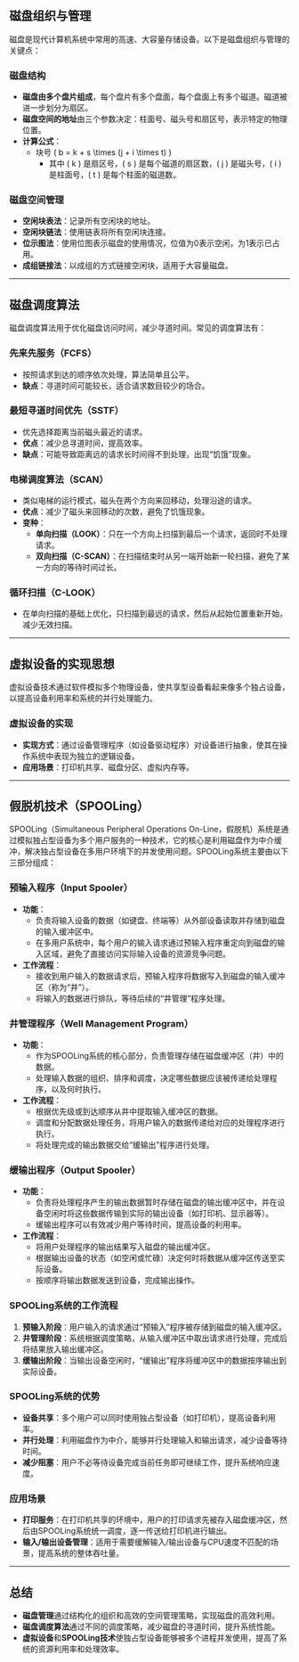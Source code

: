 ## **磁盘组织与管理**

磁盘是现代计算机系统中常用的高速、大容量存储设备。以下是磁盘组织与管理的关键点：

### 磁盘结构
- **磁盘由多个盘片组成**，每个盘片有多个盘面，每个盘面上有多个磁道。磁道被进一步划分为扇区。
- **磁盘空间的地址**由三个参数决定：柱面号、磁头号和扇区号，表示特定的物理位置。
- **计算公式**：
  - 块号 \( b = k + s \times (j + i \times t) \)
    - 其中 \( k \) 是扇区号，\( s \) 是每个磁道的扇区数，\( j \) 是磁头号，\( i \) 是柱面号，\( t \) 是每个柱面的磁道数。

### 磁盘空间管理
- **空闲块表法**：记录所有空闲块的地址。
- **空闲块链法**：使用链表将所有空闲块连接。
- **位示图法**：使用位图表示磁盘的使用情况，位值为0表示空闲，为1表示已占用。
- **成组链接法**：以成组的方式链接空闲块，适用于大容量磁盘。

---

## **磁盘调度算法**

磁盘调度算法用于优化磁盘访问时间，减少寻道时间。常见的调度算法有：

### 先来先服务（FCFS）
- 按照请求到达的顺序依次处理，算法简单且公平。
- **缺点**：寻道时间可能较长，适合请求数目较少的场合。

### 最短寻道时间优先（SSTF）
- 优先选择距离当前磁头最近的请求。
- **优点**：减少总寻道时间，提高效率。
- **缺点**：可能导致距离远的请求长时间得不到处理，出现“饥饿”现象。

### 电梯调度算法（SCAN）
- 类似电梯的运行模式，磁头在两个方向来回移动，处理沿途的请求。
- **优点**：减少了磁头来回移动的次数，避免了饥饿现象。
- **变种**：
    - **单向扫描（LOOK）**：只在一个方向上扫描到最后一个请求，返回时不处理请求。
    - **双向扫描（C-SCAN）**：在扫描结束时从另一端开始新一轮扫描，避免了某一方向的等待时间过长。

### 循环扫描（C-LOOK）
- 在单向扫描的基础上优化，只扫描到最远的请求，然后从起始位置重新开始，减少无效扫描。

---


## **虚拟设备的实现思想**

虚拟设备技术通过软件模拟多个物理设备，使共享型设备看起来像多个独占设备，以提高设备利用率和系统的并行处理能力。

### 虚拟设备的实现
- **实现方式**：通过设备管理程序（如设备驱动程序）对设备进行抽象，使其在操作系统中表现为独立的逻辑设备。
- **应用场景**：打印机共享、磁盘分区、虚拟内存等。

---

## **假脱机技术（SPOOLing）**


SPOOLing（Simultaneous Peripheral Operations On-Line，假脱机）系统是通过模拟独占型设备为多个用户服务的一种技术，它的核心是利用磁盘作为中介缓冲，解决独占型设备在多用户环境下的并发使用问题。SPOOLing系统主要由以下三部分组成：

### 预输入程序（Input Spooler）
- **功能**：
    - 负责将输入设备的数据（如键盘、终端等）从外部设备读取并存储到磁盘的输入缓冲区中。
    - 在多用户系统中，每个用户的输入请求通过预输入程序重定向到磁盘的输入区域，避免了直接访问实际输入设备的资源竞争问题。
- **工作流程**：
    - 接收到用户输入的数据请求后，预输入程序将数据写入到磁盘的输入缓冲区（称为“井”）。
    - 将输入的数据进行排队，等待后续的“井管理”程序处理。

### 井管理程序（Well Management Program）
- **功能**：
    - 作为SPOOLing系统的核心部分，负责管理存储在磁盘缓冲区（井）中的数据。
    - 处理输入数据的组织、排序和调度，决定哪些数据应该被传递给处理程序，以及何时执行。
- **工作流程**：
    - 根据优先级或到达顺序从井中提取输入缓冲区的数据。
    - 调度和分配数据处理任务，将用户输入的数据传递给对应的处理程序进行执行。
    - 将处理完成的输出数据交给“缓输出”程序进行处理。

### 缓输出程序（Output Spooler）
- **功能**：
    - 负责将处理程序产生的输出数据暂时存储在磁盘的输出缓冲区中，并在设备空闲时将这些数据传输到实际的输出设备（如打印机、显示器等）。
    - 缓输出程序可以有效减少用户等待时间，提高设备的利用率。
- **工作流程**：
    - 将用户处理程序的输出结果写入磁盘的输出缓冲区。
    - 根据输出设备的状态（如空闲或忙碌）决定何时将数据从缓冲区传送至实际设备。
    - 按顺序将输出数据发送到设备，完成输出操作。

### SPOOLing系统的工作流程
1. **预输入阶段**：用户输入的请求通过“预输入”程序被存储到磁盘的输入缓冲区。
2. **井管理阶段**：系统根据调度策略，从输入缓冲区中取出请求进行处理，完成后将结果放入输出缓冲区。
3. **缓输出阶段**：当输出设备空闲时，“缓输出”程序将缓冲区中的数据按序输出到实际设备。

### SPOOLing系统的优势
- **设备共享**：多个用户可以同时使用独占型设备（如打印机），提高设备利用率。
- **并行处理**：利用磁盘作为中介，能够并行处理输入和输出请求，减少设备等待时间。
- **减少阻塞**：用户不必等待设备完成当前任务即可继续工作，提升系统响应速度。

### 应用场景
- **打印服务**：在打印机共享的环境中，用户的打印请求先被存入磁盘缓冲区，然后由SPOOLing系统统一调度，逐一传送给打印机进行输出。
- **输入/输出设备管理**：适用于需要缓解输入/输出设备与CPU速度不匹配的场景，提高系统的整体吞吐量。


---

## 总结
- **磁盘管理**通过结构化的组织和高效的空间管理策略，实现磁盘的高效利用。
- **磁盘调度算法**通过不同的调度策略，减少磁盘的寻道时间，提升系统性能。
- **虚拟设备**和**SPOOLing技术**使独占型设备能够被多个进程并发使用，提高了系统的资源利用率和处理效率。